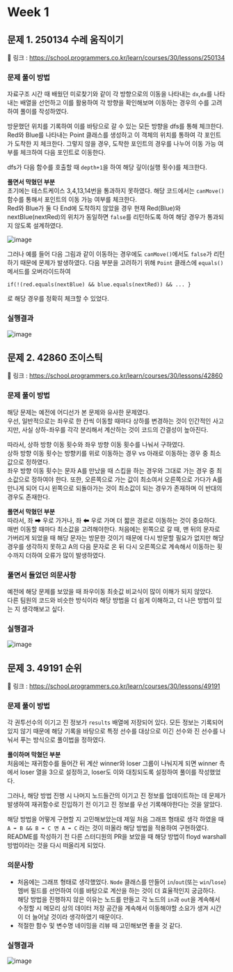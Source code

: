 # Week 1

## 문제 1. 250134 수레 움직이기

📌 링크 : https://school.programmers.co.kr/learn/courses/30/lessons/250134

### 문제 풀이 방법
자료구조 시간 때 배웠던 미로찾기와 같이 각 방향으로의 이동을 나타내는 `dx`,`dx`를 나타내는 배열을 선언하고 이를 활용하여 각 방향을 확인해보며 이동하는 경우의 수를 고려하여 풀이를 작성하였다.
   
방문했던 위치를 기록하여 이를 바탕으로 갈 수 있는 모든 방향을 dfs를 통해 체크한다.   
Red와 Blue를 나타내는 Point 클래스를 생성하고 이 객체의 위치를 통하여 각 포인트가 도착한 지 체크한다. 그렇지 않을 경우, 도착한 포인트의 경우를 나누어 이동 가능 여부를 체크하여 다음 포인트로 이동한다.   

dfs가 다음 함수를 호출할 때 `depth+1`을 하여 해당 깊이(실행 횟수)를 체크한다.

**풀면서 막혔던 부분**   
초기에는 테스트케이스 3,4,13,14번을 통과하지 못하였다.
해당 코드에서는 `canMove()` 함수를 통해서 포인트의 이동 가능 여부를 체크한다.   
Red와 Blue가 둘 다 End에 도착하지 않았을 경우 현재 Red(Blue)와 nextBlue(nextRed)의 위치가 동일하면 `false`를 리턴하도록 하여 해당 경우가 통과되지 않도록 설계하였다.

![image](https://github.com/hky035/coding-test-study/assets/128910345/5ecbc8f3-937f-409c-9649-0735616330a2)

그러나 예를 들어 다음 그림과 같이 이동하는 경우에도 `canMove()`에서도 `false`가 리턴하기 때문에 문제가 발생하였다. 다음 부분을 고려하기 위해 `Point` 클래스에 `equals()` 메서드를 오버라이드하여 
```
if(!(red.equals(nextBlue) && blue.equals(nextRed)) && ... }
```
로 해당 경우를 정확히 체크할 수 있었다.

### 실행결과
![image](https://github.com/hky035/coding-test-study/assets/128910345/6a7826b3-5fe8-4863-a553-dffbfb4dbaa2)


## 문제 2. 42860 조이스틱
📌 링크 : https://school.programmers.co.kr/learn/courses/30/lessons/42860

### 문제 풀이 방법

해당 문제는 예전에 어디선가 본 문제와 유사한 문제였다.   
우선, 일반적으로는 좌우로 한 칸씩 이동할 때마다 상하를 변경하는 것이 인간적인 사고지만, 사실 상하-좌우를 각각 분리해서 계산하는 것이 코드의 간결성이 높아진다.   

따라서, 상하 방향 이동 횟수와 좌우 방향 이동 횟수를 나눠서 구하였다.   
상하 방향 이동 횟수는 방향키를 위로 이동하는 경우 vs 아래로 이동하는 경우 중 최소값으로 정하였다.   
좌우 방향 이동 횟수는 문자 A를 만났을 때 스킵을 하는 경우와 그대로 가는 경우 중 최소값으로 정하여야 한다. 또한, 오른쪽으로 가는 값이 최소여서 오른쪽으로 가다가 A를 만나게 되어 다시 왼쪽으로 되돌아가는 것이 최소값이 되는 경우가 존재하며 이 반대의 경우도 존재한다.

**풀면서 막혔던 부분**   
따라서, 좌 ➡ 우로 가거나, 좌 ⬅ 우로 가며 더 짧은 경로로 이동하는 것이 중요하다.   
매번 이동할 때마다 최소값을 고려해야한다. 처음에는 왼쪽으로 갈 때, 맨 뒤의 문자로 가버리게 되었을 때 해당 문자는 방문한 것이기 때문에 다시 방문할 필요가 없지만 해당 경우를 생각하지 못하고 A의 다음 문자로 온 뒤 다시 오른쪽으로 계속해서 이동하는 횟수까지 더하여 오류가 많이 발생하였다.

### 풀면서 들었던 의문사항

예전에 해당 문제를 보았을 때 좌우이동 최솟값 비교식이 많이 이해가 되지 않았다.   
다른 팀원의 코드와 비슷한 방식이라 해당 방법을 더 쉽게 이해하고, 더 나은 방법이 있는 지 생각해보고 싶다.   

### 실행결과
![image](https://github.com/hky035/coding-test-study/assets/128910345/d332d2df-27f3-4e93-b92a-aa8c7a6e6e50)


## 문제 3. 49191 순위
📌 링크 : https://school.programmers.co.kr/learn/courses/30/lessons/49191

### 문제 풀이 방법
각 권투선수의 이기고 진 정보가 `results` 배열에 저장되어 있다. 모든 정보는 기록되어 있지 않기 때문에 해당 기록을 바탕으로 특정 선수를 대상으로 이긴 선수와 진 선수를 나눠서 푸는 방식으로 풀이법을 정하였다.

**풀이하며 막혔던 부분**   
처음에는 재귀함수를 들어간 뒤 계산 winner와 loser 그룹이 나눠지게 되면 winner 측에서 loser 열을 3으로 설정하고, loser도 이와 대칭되도록 설정하여 풀이를 작성했었다.   
   
그러나, 해당 방법 진행 시 나머지 노드들간의 이기고 진 정보를 업데이트하는 데 문제가 발생하여 재귀함수로 진입하기 전 이기고 진 정보를 우선 기록해야한다는 것을 알았다.    

해당 방법을 어떻게 구현할 지 고민해보았는데 제일 처음 그래프 형태로 생각 하였을 때 `A ➡ B && B ➡ C 면 A ➡ C` 라는 것이 떠올라 해당 방법을 적용하여 구현하였다. README를 작성하기 전 다른 스터디원의 PR을 보았을 때 해당 방법이 floyd warshall 방법이라는 것을 다시 떠올리게 되었다.

### 의문사항
- 처음에는 그래프 형태로 생각했었다. `Node` 클래스를 만들어 `in`/`out`\(또는 `win`/`lose`\) 멤버 필드를 선언하여 이를 바탕으로 계산을 하는 것이 더 효율적인지 궁금하다.   
해당 방법을 진행하지 않은 이유는 노드를 만들고 각 노드의 `in`과 `out`을 계속해서 수정할 시 메모리 상의 데이터 저장 공간을 계속해서 이동해야할 소요가 생겨 시간이 더 늘어날 것이라 생각하였기 때문이다.
- 적절한 함수 및 변수명 네이밍을 리뷰 때 고민해보면 좋을 것 같다.

### 실행결과 
![image](https://github.com/hky035/coding-test-study/assets/128910345/c03fda88-ee58-4030-a234-932134498ee2)


